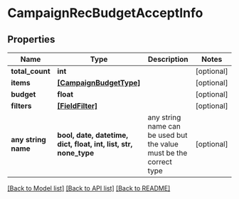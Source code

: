 # CampaignRecBudgetAcceptInfo


## Properties
Name | Type | Description | Notes
------------ | ------------- | ------------- | -------------
**total_count** | **int** |  | [optional] 
**items** | [**[CampaignBudgetType]**](CampaignBudgetType.md) |  | [optional] 
**budget** | **float** |  | [optional] 
**filters** | [**[FieldFilter]**](FieldFilter.md) |  | [optional] 
**any string name** | **bool, date, datetime, dict, float, int, list, str, none_type** | any string name can be used but the value must be the correct type | [optional]

[[Back to Model list]](../README.md#documentation-for-models) [[Back to API list]](../README.md#documentation-for-api-endpoints) [[Back to README]](../README.md)


